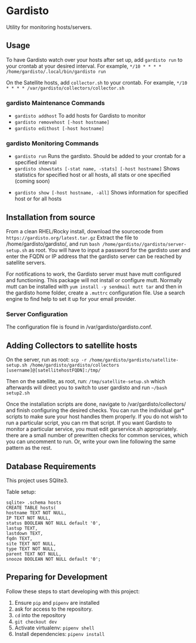 Gardisto
======

Utility for monitoring hosts/servers.

## Usage

To have Gardisto watch over your hosts after set up, add `gardisto run` to your crontab at your desired interval.
    For example, `*/10 * * * * /home/gardisto/.local/bin/gardisto run`

On the Satellite hosts, add `collector.sh` to your crontab.
    For example, `*/10 * * * * /var/gardisto/collectors/collector.sh`

### gardisto Maintenance Commands
 - `gardisto addhost` To add hosts for Gardisto to monitor
 - `gardisto removehost [-host hostname]`
 - `gardisto edithost [-host hostname]`

### gardisto Monitoring Commands
 - `gardisto run` Runs the gardisto. Should be added to your crontab for a specified interval
 - `gardisto showstats [-stat name, -stats] [-host hostname]` Shows statistics for specified host or all hosts, all stats or one specified (coming soon)
 <!--- fix this ^ --->
 - `gardisto show [-host hostname, -all]` Shows information for specified host or for all hosts

## Installation from source
<!---
From a clean RHEL/Rocky install, download the sourcecode from https://gardisto.org/latest.tar.gz. You must create a user `gardisto` that does NOT have sudo access. As user `gardisto`, extract sourcecode to `/home/gardisto/gardisto/`, cd to that directory, and run `pip3 install --user -e /usr/src/gardisto/`.

Create the directory `/var/gardisto` and copy the gardisto.conf and the whole `collectors` file into it.
--->
From a clean RHEL/Rocky install, download the sourcecode from `https://gardisto.org/latest.tar.gz` Extract the file to /home/gardisto/gardisto/, and run `bash /home/gardisto//gardisto/server-setup.sh` as root. You will have to input a password for the gardisto user and enter the FQDN or IP address that the gardisto server can be reached by satellite servers.

For notifications to work, the Gardisto server must have mutt configured and functioning. This package will not install or configure mutt. Normally mutt can be installed with `yum install -y sendmail mutt tar` and then in the gardisto home folder, create a `.muttrc` configuration file. Use a search engine to find help to set it up for your email provider.  

### Server Configuration

The configuration file is found in /var/gardisto/gardisto.conf.

## Adding Collectors to satellite hosts

On the server, run as root:
`scp -r /home/gardisto/gardisto/satellite-setup.sh /home/gardisto/gardisto/collectors [username]@[satellitehostFQDN]:/tmp/`

Then on the satellite, as root, run:
`/tmp/satellite-setup.sh`
which afterwards will direct you to switch to user gardisto and run
`~/bash setup2.sh`

Once the installation scripts are done, navigate to /var/gardisto/collectors/ and finish configuring the desired checks. You can run the individual gar* scripts to make sure your host handles them properly. If you do not wish to run a particular script, you can rm that script. If you want Gardisto to monitor a particular service, you must edit garservice.sh appropriately. there are a small number of prewritten checks for common services, which you can uncomment to run. Or, write your own line following the same pattern as the rest.

## Database Requirements

This project uses SQlite3.

Table setup:

```
sqlite> .schema hosts
CREATE TABLE hosts(
hostname TEXT NOT NULL,
IP TEXT NOT NULL,
status BOOLEAN NOT NULL default '0',
lastup TEXT,
lastdown TEXT,
fqdn TEXT,
site TEXT NOT NULL,
type TEXT NOT NULL,
parent TEXT NOT NULL,
snooze BOOLEAN NOT NULL default '0';
```

## Preparing for Development

Follow these steps to start developing with this project:

1. Ensure `pip` and `pipenv` are installed
2. ask for access to the repository.
3. `cd` into the repository
4. `git checkout dev`
5. Activate virtualenv: `pipenv shell`
6. Install dependencies: `pipenv install`

